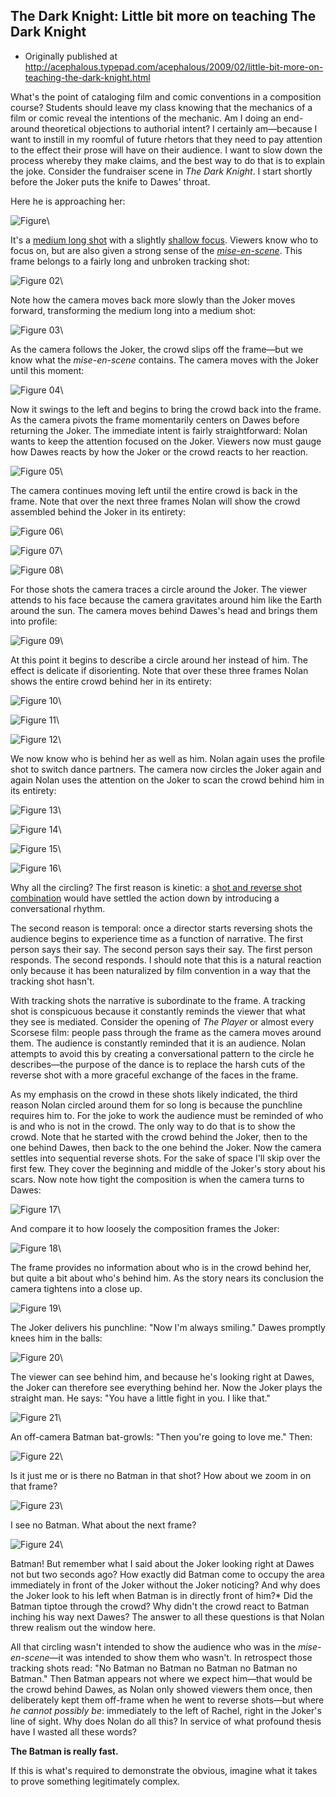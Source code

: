 ## The Dark Knight: Little bit more on teaching The Dark Knight

 * Originally published at http://acephalous.typepad.com/acephalous/2009/02/little-bit-more-on-teaching-the-dark-knight.html

What's the point of cataloging film and comic conventions in a composition course?  Students should leave my class knowing that the mechanics of a film or comic reveal the intentions of the mechanic.  Am I doing an end-around theoretical objections to authorial intent?  I certainly am—because I want to instill in my roomful of future rhetors that they need to pay attention to the effect their prose will have on their audience.  I want to slow down the process whereby they make claims, and the best way to do that is to explain the joke.  Consider the fundraiser scene in *The Dark Knight*.  I start shortly before the Joker puts the knife to Dawes' throat.

Here he is approaching her:

![Figure ](images/film/the-dark-knight-2/01.jpg)\ 

It's a [medium long shot](http://classes.yale.edu/film-analysis/htmfiles/cinematography.htm#48043) with a slightly [shallow focus](http://classes.yale.edu/film-analysis/htmfiles/cinematography.htm#38599).   Viewers know who to focus on, but are also given a strong sense of the *[mise-en-scene](http://classes.yale.edu/film-analysis/http://classes.yale.edu/film-analysis/htmfiles/mise-en-scene.htm#43394)*.  This frame belongs to a fairly long and unbroken tracking shot:

![Figure 02](images/film/the-dark-knight-2/02.jpg)\ 

Note how the camera moves back more slowly than the Joker moves forward, transforming the medium long into a medium shot:

![Figure 03](images/film/the-dark-knight-2/03.jpg)\ 

As the camera follows the Joker, the crowd slips off the frame—but we know what the *mise-en-scene* contains.  The camera moves with the Joker until this moment:

![Figure 04](images/film/the-dark-knight-2/04.jpg)\ 

Now it swings to the left and begins to bring the crowd back into the frame.  As the camera pivots the frame momentarily centers on Dawes before returning the Joker.  The immediate intent is fairly straightforward: Nolan wants to keep the attention focused on the Joker.  Viewers now must gauge how Dawes reacts by how the Joker or the crowd reacts to her reaction.  

![Figure 05](images/film/the-dark-knight-2/05.jpg)\ 

The camera continues moving left until the entire crowd is back in the frame.  Note that over the next three frames Nolan will show the crowd assembled behind the Joker in its entirety:  

![Figure 06](images/film/the-dark-knight-2/06.jpg)\ 

![Figure 07](images/film/the-dark-knight-2/07.jpg)\ 

![Figure 08](images/film/the-dark-knight-2/08.jpg)\ 

For those shots the camera traces a circle around the Joker.  The viewer attends to his face because the camera gravitates around him like the Earth around the sun.  The camera moves behind Dawes's head and brings them into profile:

![Figure 09](images/film/the-dark-knight-2/09.jpg)\ 

At this point it begins to describe a circle around her instead of him.  The effect is delicate if disorienting.  Note that over these three frames Nolan shows the entire crowd behind her in its entirety:

![Figure 10](images/film/the-dark-knight-2/10.jpg)\ 

![Figure 11](images/film/the-dark-knight-2/11.jpg)\ 

![Figure 12](images/film/the-dark-knight-2/12.jpg)\ 

We now know who is behind her as well as him.  Nolan again uses the profile shot to switch dance partners.  The camera now circles the Joker again and again Nolan uses the attention on the Joker to scan the crowd behind him in its entirety:

![Figure 13](images/film/the-dark-knight-2/13.jpg)\ 

![Figure 14](images/film/the-dark-knight-2/14.jpg)\ 

![Figure 15](images/film/the-dark-knight-2/15.jpg)\ 

![Figure 16](images/film/the-dark-knight-2/16.jpg)\ 

Why all the circling?  The first reason is kinetic: a [shot and reverse shot combination](http://classes.yale.edu/film-analysis/htmfiles/editing.htm#51531) would have settled the action down by introducing a conversational rhythm.

The second reason is temporal: once a director starts reversing shots the audience begins to experience time as a function of narrative.  The first person says their say.  The second person says their say.  The first person responds.  The second responds.  I should note that this is a natural reaction only because it has been naturalized by film convention in a way that the tracking shot hasn't.  

With tracking shots the narrative is subordinate to the frame.  A tracking shot is conspicuous because it constantly reminds the viewer that what they see is mediated.  Consider the opening of *The Player* or almost every Scorsese film: people pass through the frame as the camera moves around them.  The audience is constantly reminded that it is an audience.  Nolan attempts to avoid this by creating a conversational pattern to the circle he describes—the purpose of the dance is to replace the harsh cuts of the reverse shot with a more graceful exchange of the faces in the frame.

As my emphasis on the crowd in these shots likely indicated, the third reason Nolan circled around them for so long is because the punchline requires him to.  For the joke to work the audience must be reminded of who is and who is not in the crowd.  The only way to do that is to show the crowd.  Note that he started with the crowd behind the Joker, then to the one behind Dawes, then back to the one behind the Joker.  Now the camera settles into sequential reverse shots.  For the sake of space I'll skip over the first few.  They cover the beginning and middle of the Joker's story about his scars.  Now note how tight the composition is when the camera turns to Dawes:

![Figure 17](images/film/the-dark-knight-2/17.jpg)\ 

And compare it to how loosely the composition frames the Joker:

![Figure 18](images/film/the-dark-knight-2/18.jpg)\ 

The frame provides no information about who is in the crowd behind her, but quite a bit about who's behind him.  As the story nears its conclusion the camera tightens into a close up.

![Figure 19](images/film/the-dark-knight-2/19.jpg)\ 

The Joker delivers his punchline: "Now I'm always smiling."  Dawes promptly knees him in the balls:

![Figure 20](images/film/the-dark-knight-2/20.jpg)\ 

The viewer can see behind him, and because he's looking right at Dawes, the Joker can therefore see everything behind her.  Now the Joker plays the straight man.  He says: "You have a little fight in you.  I like that."  

![Figure 21](images/film/the-dark-knight-2/21.jpg)\ 

An off-camera Batman bat-growls: "Then you're going to love me."  Then:

![Figure 22](images/film/the-dark-knight-2/22.jpg)\ 

Is it just me or is there no Batman in that shot?  How about we zoom in on that frame?

![Figure 23](images/film/the-dark-knight-2/23.jpg)\ 

I see no Batman.  What about the next frame?

![Figure 24](images/film/the-dark-knight-2/24.jpg)\ 

Batman!  But remember what I said about the Joker looking right at Dawes not but two seconds ago?  How exactly did Batman come to occupy the area immediately in front of the Joker without the Joker noticing?  And why does the Joker look to his left when Batman is in directly front of him?*  Did the Batman tiptoe through the crowd?  Why didn't the crowd react to Batman inching his way next Dawes?  The answer to all these questions is that Nolan threw realism out the window here.  

All that circling wasn't intended to show the audience who was in the *mise-en-scene*—it was intended to show them who wasn't.  In retrospect those tracking shots read: "No Batman no Batman no Batman no Batman no Batman."  Then Batman appears not where we expect him—that would be the crowd behind Dawes, as Nolan only showed viewers them once, then deliberately kept them off-frame when he went to reverse shots—but where *he cannot possibly be*: immediately to the left of Rachel, right in the Joker's line of sight.  Why does Nolan do all this?  In service of what profound thesis have I wasted all these words?  

**The Batman is really fast.**

If this is what's required to demonstrate the obvious, imagine what it takes to prove something legitimately complex.
